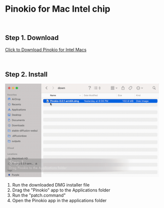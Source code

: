 # Pinokio for Mac Intel chip

<br>

## Step 1. Download

<a href="https://github.com/pinokiocomputer/pinokio/releases/download/0.0.56/Pinokio-0.0.56.dmg" class='btn'>Click to Download Pinokio for Intel Macs</a>

<br>

## Step 2. Install

![macinstall.gif](macinstall.gif)

1. Run the downloaded DMG installer file
2. Drag the "Pinokio" app to the Applications folder
3. Run the "patch.command"
4. Open the Pinokio app in the applications folder
